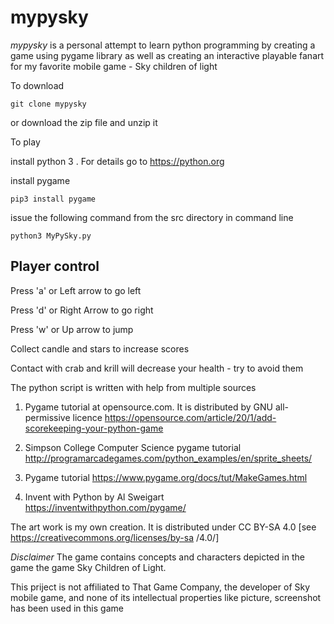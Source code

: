 # mypysky 

*mypysky* is a personal attempt to learn python programming by creating a game using pygame library as well as creating an interactive playable fanart for my favorite mobile game - Sky children of light 


To download 

`git clone mypysky`
 

or download  the zip file and unzip it 

To play  

install python 3 . For details  go to https://python.org

install pygame 

`pip3 install pygame`

issue the following command from the src directory in command line 

`python3 MyPySky.py`

 

## Player control 

Press 'a' or Left arrow to go left 

Press 'd' or Right Arrow to go right

Press 'w' or Up arrow to jump

Collect candle and stars to increase scores 

Contact with crab and krill will decrease your health - try to avoid them 


The python script is written with help from multiple sources


1. Pygame tutorial at opensource.com. It is distributed by GNU all-permissive licence <https://opensource.com/article/20/1/add-scorekeeping-your-python-game>

2. Simpson College Computer Science pygame tutorial <http://programarcadegames.com/python_examples/en/sprite_sheets/>

3. Pygame tutorial <https://www.pygame.org/docs/tut/MakeGames.html>

4. Invent with Python by Al Sweigart <https://inventwithpython.com/pygame/> 


The art work is my own creation. It is distributed under CC BY-SA 4.0 [see https://creativecommons.org/licenses/by-sa 
/4.0/] 

_Disclaimer_  The  game contains concepts and  characters depicted in the game the game Sky Children of Light.

 This priject is not affiliated to That Game  Company, the developer of Sky mobile game, and none of its 
intellectual properties like  picture, screenshot has been used in this game 

